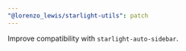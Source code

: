 ```yaml
---
"@lorenzo_lewis/starlight-utils": patch
---
```


Improve compatibility with `starlight-auto-sidebar`.

